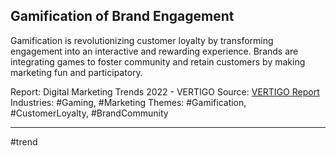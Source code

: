 ## Gamification of Brand Engagement
Gamification is revolutionizing customer loyalty by transforming engagement into an interactive and rewarding experience. Brands are integrating games to foster community and retain customers by making marketing fun and participatory.

Report: Digital Marketing Trends 2022 - VERTIGO
Source: [VERTIGO Report](https://drive.google.com/file/d/1e41rZoanZl45erN1rgYIbi8i0ovcA-uI/view?usp=drive_link)
Industries: #Gaming, #Marketing
Themes: #Gamification, #CustomerLoyalty, #BrandCommunity

---

#trend